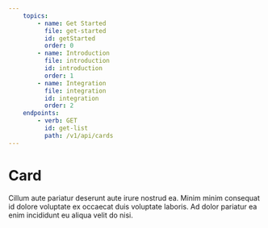 ```yaml
---
    topics:
        - name: Get Started
          file: get-started
          id: getStarted
          order: 0
        - name: Introduction
          file: introduction
          id: introduction
          order: 1
        - name: Integration
          file: integration
          id: integration
          order: 2
    endpoints:
        - verb: GET
          id: get-list
          path: /v1/api/cards
---
```


# Card

Cillum aute pariatur deserunt aute irure nostrud ea. Minim minim consequat id dolore voluptate ex occaecat duis voluptate laboris. Ad dolor pariatur ea enim incididunt eu aliqua velit do nisi.